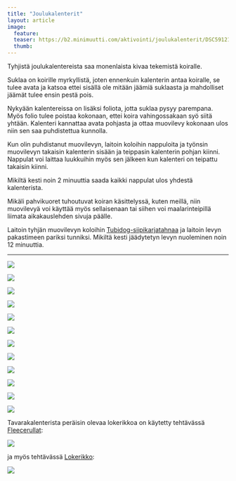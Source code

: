 ```yaml
---
title: "Joulukalenterit"
layout: article
image:
  feature:
  teaser: https://b2.minimuutti.com/aktivointi/joulukalenterit/DSC59121-245px.jpg
  thumb:
---
```


Tyhjistä joulukalentereista saa monenlaista kivaa tekemistä koiralle.

Suklaa on koirille myrkyllistä, joten ennenkuin kalenterin antaa koiralle, se tulee avata ja katsoa ettei sisällä ole mitään jäämiä suklaasta ja mahdolliset jäämät tulee ensin pestä pois.

Nykyään kalentereissa on lisäksi foliota, jotta suklaa pysyy parempana. Myös folio tulee poistaa kokonaan, ettei koira vahingossakaan syö siitä yhtään. Kalenteri kannattaa avata pohjasta ja ottaa muovilevy kokonaan ulos niin sen saa puhdistettua kunnolla.

Kun olin puhdistanut muovilevyn, laitoin koloihin nappuloita ja työnsin muovilevyn takaisin kalenterin sisään ja teippasin kalenterin pohjan kiinni. Nappulat voi laittaa luukkuihin myös sen jälkeen kun kalenteri on teipattu takaisin kiinni.

Mikiltä kesti noin 2 minuuttia saada kaikki nappulat ulos yhdestä kalenterista.

Mikäli pahvikuoret tuhoutuvat koiran käsittelyssä, kuten meillä, niin muovilevyä voi käyttää myös sellaisenaan tai siihen voi maalarinteipillä liimata aikakauslehden sivuja päälle.

Laitoin tyhjän muovilevyn koloihin [Tubidog-siipikarjatahnaa](http://clk.tradedoubler.com/click?p(210840)a(2526211)g(19927404)url(https://www.zooplus.fi/shop/koirat/luut/tubidog/tubidog_tahnat/529821)) ja laitoin levyn pakastimeen pariksi tunniksi. Mikiltä kesti jäädytetyn levyn nuoleminen noin 12 minuuttia.

---

![](https://b2.minimuutti.com/aktivointi/joulukalenterit/DSC59065-800px.jpg)

![](https://b2.minimuutti.com/aktivointi/joulukalenterit/DSC59082-800px.jpg)

![](https://b2.minimuutti.com/aktivointi/joulukalenterit/DSC59121-800px.jpg)

![](https://b2.minimuutti.com/aktivointi/joulukalenterit/DSC59190-800px.jpg)

![](https://b2.minimuutti.com/aktivointi/joulukalenterit/DSC59233-800px.jpg)

![](https://b2.minimuutti.com/aktivointi/joulukalenterit/DSC59250-800px.jpg)

![](https://b2.minimuutti.com/aktivointi/joulukalenterit/DSC59057-800px.jpg)

![](https://b2.minimuutti.com/aktivointi/joulukalenterit/DSC59352-800px.jpg)

![](https://b2.minimuutti.com/aktivointi/joulukalenterit/DSC59357-800px.jpg)

![](https://b2.minimuutti.com/aktivointi/joulukalenterit/DSC59408-800px.jpg)

![](https://b2.minimuutti.com/aktivointi/joulukalenterit/DSC60440-800px.jpg)

![](https://b2.minimuutti.com/aktivointi/joulukalenterit/DSC60457-800px.jpg)

Tavarakalenterista peräisin olevaa lokerikkoa on käytetty tehtävässä [Fleecerullat](/aktivointi/fleecerullat/):

[![](https://b2.minimuutti.com/aktivointi/fleecerullat/DS09098-800px.jpg)](/aktivointi/fleecerullat/)

ja myös tehtävässä [Lokerikko](/aktivointi/lokerikko/):

[![](https://b2.minimuutti.com/aktivointi/lokerikko/DS08655-800px.jpg)](/aktivointi/lokerikko/)
